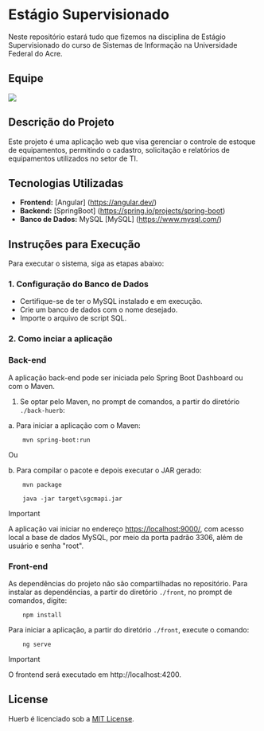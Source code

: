# Estágio Supervisionado

Neste repositório estará tudo que fizemos na disciplina de Estágio Supervisionado do curso de Sistemas de Informação na Universidade Federal do Acre.

## Equipe

<a href="https://github.com/sandr01/Est-gioSupervisionado/graphs/contributors">
  <img src="https://contrib.rocks/image?repo=sandr01/Est-gioSupervisionado" />
</a>


## Descrição do Projeto
Este projeto é uma aplicação web que visa gerenciar o controle de estoque de equipamentos, permitindo o cadastro, solicitação e relatórios de equipamentos utilizados no setor de TI.

## Tecnologias Utilizadas
- **Frontend:** [Angular] (https://angular.dev/)
- **Backend:** [SpringBoot] (https://spring.io/projects/spring-boot)
- **Banco de Dados:** MySQL [MySQL] (https://www.mysql.com/)

## Instruções para Execução
Para executar o sistema, siga as etapas abaixo:

### 1. Configuração do Banco de Dados
- Certifique-se de ter o MySQL instalado e em execução.
- Crie um banco de dados com o nome desejado.
- Importe o arquivo de script SQL.

### 2. Como inciar a aplicação

<h3>Back-end</h3>

A aplicação back-end pode ser iniciada pelo Spring Boot Dashboard ou com o Maven.

1. Se optar pelo Maven, no prompt de comandos, a partir do diretório `./back-huerb`:

a. Para iniciar a aplicação com o Maven:

```console
    mvn spring-boot:run
```
Ou

b. Para compilar o pacote e depois executar o JAR gerado:

```console
    mvn package

    java -jar target\sgcmapi.jar
```

> [!IMPORTANT]
> A aplicação vai iniciar no endereço <https://localhost:9000/>, com acesso local a base de dados MySQL, por meio da porta padrão 3306, além de usuário e senha "root".

<h3>Front-end</h3>

As dependências do projeto não são compartilhadas no repositório. Para instalar as dependências, a partir do diretório `./front`, no prompt de comandos, digite:

```console
    npm install
```

Para iniciar a aplicação, a partir do diretório `./front`, execute o comando:

```console
    ng serve
```

> [!IMPORTANT]
> O frontend será executado em http://localhost:4200.


## License
Huerb é licenciado sob a [MIT License](LICENSE).
